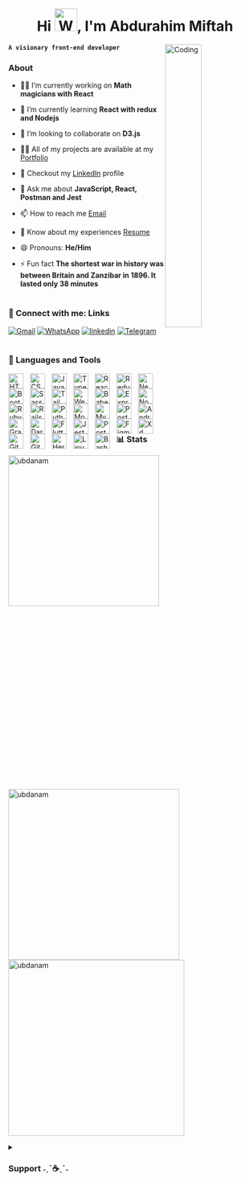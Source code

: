 <h1 align="center">Hi <img alt="Waving hi" width="45" src="https://media.giphy.com/media/ujrj9aoOdNvXO/giphy.gif">, I'm Abdurahim Miftah</h1>

<img align="right" alt="Coding" width="38%" src="https://media.giphy.com/media/765ccrAiB0g9z6EApL/giphy.gif">
  
  **`A visionary front-end developer`**
  

### About
- 🕵️‍♂️ I’m currently working on **Math magicians with React**

- 🌱 I’m currently learning **React with redux and Nodejs**

- 👯 I’m looking to collaborate on **D3.js**

- 👨‍💻 All of my projects are available at my [Portfolio](https://ubdanam.github.io/Portfolio/)

- 📄 Checkout my [LinkedIn](https://linkedin.com/in/abdurahim-m-068ba116b) profile

- 💬 Ask me about **JavaScript, React, Postman and Jest**

- 📫 How to reach me [Email](mailto:abdugreat3@gmail.com)

- 📄 Know about my experiences [Resume](https://drive.google.com/file/d/17YxZrpPxfF3jCQJCYbs3K7rVKTl6Jl8x/view?usp=sharing)

- 😄 Pronouns: **He/Him**

- ⚡ Fun fact **The shortest war in history was between Britain and Zanzibar in 1896. It lasted only 38 minutes**<br><br>

### 🔗 Connect with me: Links

[![Gmail](https://img.shields.io/badge/Gmail-D14836?style=for-the-badge&logo=gmail&logoColor=white)](mailto:abdugreat3@gmail.com)
[![WhatsApp](https://img.shields.io/badge/WhatsApp-25D366?style=for-the-badge&logo=whatsapp&logoColor=white)](https://wa.me/qr/AMQA7RQNDXNVC1)
[![linkedin](https://img.shields.io/badge/linkedin-0A66C2?style=for-the-badge&logo=linkedin&logoColor=white)](https://linkedin.com/in/abdurahim-m-068ba116b)
[![Telegram](https://img.shields.io/badge/Telegram-2CA5E0?style=for-the-badge&logo=telegram&logoColor=white)](https://t.me/solo5F)
<br><br>

### 🧰 Languages and Tools

<img align="left" alt="HTML" width="30px" style="padding-right:10px;" src="https://cdn.jsdelivr.net/gh/devicons/devicon/icons/html5/html5-plain.svg" />
<img align="left" alt="CSS" width="30px" style="padding-right:10px;" src="https://cdn.jsdelivr.net/gh/devicons/devicon/icons/css3/css3-plain.svg" />
<img align="left" alt="JavaScript" width="30px" style="padding-right:10px;" src="https://cdn.jsdelivr.net/gh/devicons/devicon/icons/javascript/javascript-plain.svg" />
<img align="left" alt="TypeScript" width="30px" style="padding-right:10px;" src="https://cdn.jsdelivr.net/gh/devicons/devicon/icons/typescript/typescript-plain.svg" />
<img align="left" alt="React" width="30px" style="padding-right:10px;" src="https://cdn.jsdelivr.net/gh/devicons/devicon/icons/react/react-original.svg" />
<img align="left" alt="Redux" width="30px" style="padding-right:10px;" src="https://cdn.jsdelivr.net/gh/devicons/devicon/icons/redux/redux-original.svg" />
<img align="left" alt="Nextjs" width="30px" style="padding-right:10px;" src="https://cdn.jsdelivr.net/gh/devicons/devicon/icons/nextjs/nextjs-original.svg" />
<img align="left" alt="Bootstrap" width="30px" style="padding-right:10px;" src="https://cdn.jsdelivr.net/gh/devicons/devicon/icons/bootstrap/bootstrap-original.svg" />
<img align="left" alt="Sass" width="30px" style="padding-right:10px;" src="https://cdn.jsdelivr.net/gh/devicons/devicon/icons/sass/sass-original.svg" />
<img align="left" alt="Tailwind" width="30px" style="padding-right:10px;" src="https://cdn.jsdelivr.net/gh/devicons/devicon/icons/tailwindcss/tailwindcss-plain.svg" />
<img align="left" alt="Webpack" width="30px" style="padding-right:10px;" src="https://cdn.jsdelivr.net/gh/devicons/devicon/icons/webpack/webpack-original.svg" />
<img align="left" alt="Babel" width="30px" style="padding-right:10px;" src="https://cdn.jsdelivr.net/gh/devicons/devicon/icons/babel/babel-original.svg" />
<img align="left" alt="Express" width="30px" style="padding-right:10px;" src="https://cdn.jsdelivr.net/gh/devicons/devicon/icons/express/express-original.svg" />
<img align="left" alt="NodeJS" width="30px" style="padding-right:10px;" src="https://cdn.jsdelivr.net/gh/devicons/devicon/icons/nodejs/nodejs-original.svg" />
<img align="left" alt="Ruby" width="30px" style="padding-right:10px;" src="https://cdn.jsdelivr.net/gh/devicons/devicon/icons/ruby/ruby-original.svg" />
<img align="left" alt="Rails" width="30px" style="padding-right:10px;" src="https://cdn.jsdelivr.net/gh/devicons/devicon/icons/rails/rails-original-wordmark.svg" />
<img align="left" alt="Python" width="30px" style="padding-right:10px;" src="https://cdn.jsdelivr.net/gh/devicons/devicon/icons/python/python-plain.svg" />
<img align="left" alt="MongoDB" width="30px" style="padding-right:10px;" src="https://cdn.jsdelivr.net/gh/devicons/devicon/icons/mongodb/mongodb-original.svg" />
<img align="left" alt="Mysql" width="30px" style="padding-right:10px;" src="https://cdn.jsdelivr.net/gh/devicons/devicon/icons/mysql/mysql-original.svg" />
<img align="left" alt="Postgresql" width="30px" style="padding-right:10px;" src="https://cdn.jsdelivr.net/gh/devicons/devicon/icons/postgresql/postgresql-original.svg" />
<img align="left" alt="Android" width="30px" style="padding-right:10px;" src="https://cdn.jsdelivr.net/gh/devicons/devicon/icons/android/android-original.svg"/>
<img align="left" alt="Gradle" width="30px" style="padding-right:10px;" src="https://cdn.jsdelivr.net/gh/devicons/devicon/icons/gradle/gradle-plain.svg" />
<img align="left" alt="Dart" width="30px" style="padding-right:10px;" src="https://cdn.jsdelivr.net/gh/devicons/devicon/icons/dart/dart-original.svg" />
<img align="left" alt="Flutter" width="30px" style="padding-right:10px;" src="https://cdn.jsdelivr.net/gh/devicons/devicon/icons/flutter/flutter-original.svg" />
<img align="left" alt="Jest" width="30px" style="padding-right:10px;" src="https://cdn.jsdelivr.net/gh/devicons/devicon/icons/jest/jest-plain.svg" />
<img align="left" alt="Postman" width="30px" style="padding-right:10px;" src="https://www.vectorlogo.zone/logos/getpostman/getpostman-icon.svg" />
<img align="left" alt="Figma" width="30px" style="padding-right:10px;" src="https://cdn.jsdelivr.net/gh/devicons/devicon/icons/figma/figma-original.svg" />
<img align="left" alt="Xd" width="30px" style="padding-right:10px;" src="https://cdn.jsdelivr.net/gh/devicons/devicon/icons/xd/xd-plain.svg" />
<img align="left" alt="Git" width="30px" style="padding-right:10px;" src="https://cdn.jsdelivr.net/gh/devicons/devicon/icons/git/git-original.svg" />
<img align="left" alt="GitHub" width="30px" style="padding-right:10px;" src="https://cdn.jsdelivr.net/gh/devicons/devicon/icons/github/github-original.svg" />
<img align="left" alt="Heroku" width="30px" style="padding-right:10px;" src="https://cdn.jsdelivr.net/gh/devicons/devicon/icons/heroku/heroku-original.svg" />
<img align="left" alt="Linux" width="30px" style="padding-right:10px;" src="https://cdn.jsdelivr.net/gh/devicons/devicon/icons/linux/linux-original.svg" />
<img align="left" alt="Bash" width="30px" style="padding-right:10px;" src="https://cdn.jsdelivr.net/gh/devicons/devicon/icons/bash/bash-original.svg" />
<br /><br /><br />

### 📊 Stats

<p align="left">
  <img width="300px" src="https://github-readme-stats.vercel.app/api/top-langs?username=ubdanam&show_icons=true&locale=en&layout=compact" alt="ubdanam" />
&nbsp;
  <img width="340px" src="https://github-readme-stats.vercel.app/api?username=ubdanam&show_icons=true&locale=en" alt="ubdanam" />
  <img width="350px" src="https://github-readme-streak-stats.herokuapp.com/?user=ubdanam&" alt="ubdanam" /></p>

<details>
 <summary><h3> Support ˗ˏˋ☕ˎˊ˗</h3></summary>
  <p><a href="https://ko-fi.com/ubdanam"> <img align="left" src="https://cdn.ko-fi.com/cdn/kofi3.png?v=3" height="50" width="210" alt="ubdanam" /></a></p><br><br><br> 
</details>

